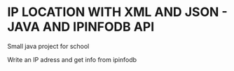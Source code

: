 # IP LOCATION WITH XML AND JSON - JAVA AND IPINFODB API

Small java project for school

Write an IP adress and get info from ipinfodb
